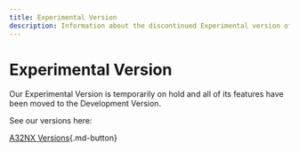 ```yaml
---
title: Experimental Version
description: Information about the discontinued Experimental version of the FlyByWire A32NX add-on for Microsoft Flight Simulator 2020.
---
```


# Experimental Version

Our Experimental Version is temporarily on hold and all of its features have been moved to the Development Version. 

See our versions here:

[A32NX Versions](../fbw-versions.md){.md-button}

